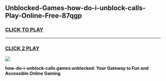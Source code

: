 
## Unblocked-Games-how-do-i-unblock-calls-Play-Online-Free-87qgp
<h3>
<a href="https://premium76.site?title=how-do-i-unblock-calls&ref=26A">CLICK TO PLAY</a></h3>
<hr>

<h3>
<a href="https://premium76.site?title=how-do-i-unblock-calls&ref=26A">CLICK 2 PLAY</a>
  
</h3>

<a href="https://premium76.site?title=how-do-i-unblock-calls&ref=26A"><img src="https://clearcache.store/games.png"></a>


**how-do-i-unblock-calls games unblocked: Your Gateway to Fun and Accessible Online Gaming**
